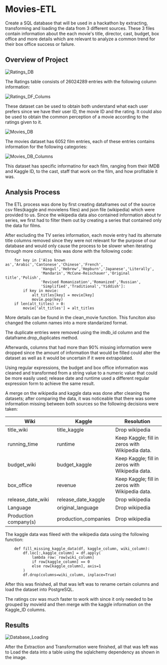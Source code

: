 # Movies-ETL

Create a SQL database that will be used in a hackathon by extracting, transforming and loading the data from 3 different sources. These 3 files contain information about the each movie's title, director, cast, budget, box office and more details which are relevant to analyze a common trend for their box office success or failure. 

## Overview of Project

![Ratings_DB](/Resources/ratings_query.png)

The Ratings table consists of 26024289 entries with the following column information:

![Ratings_DF_Colums](/Resources/ratings_query_columns.png)

These dataset can be used to obtain both understand what each user prefers since we have their user ID, the movie ID and the rating. It could also be used to obtain the common perception of a movie according to the ratings given to it.

![Movies_DB](/Resources/movies_query.png)

The movies dataset has 6052 film entries, each of these entries contains information for the following categories:

![Movies_DB_Columns](/Resources/movies_query_columns.png)

This dataset has specific informatino for each film, ranging from their IMDB and Kaggle ID, to the cast, staff that work on the film, and how profitable it was.

## Analysis Process

The ETL process was done by first creating dataframes out of the source csv files(kaggle and movielens files) and json file (wikipedia) which were provided to us. Since the wikipedia data also contained information about tv series, we first had to filter them out by creating a series that contained only the data for films.

After excluding the TV series information, each movie entry had its alternate title columns removed since they were not relevant for the purpose of our database and would only cause the process to be slower when iterating through more columns; this was done with the following code:

~~~~
    for key in ['Also known as','Arabic','Cantonese','Chinese','French',
                'Hangul','Hebrew','Hepburn','Japanese','Literally',
                'Mandarin','McCune-Reischauer','Original title','Polish',
                'Revised Romanization','Romanized','Russian',
                'Simplified','Traditional','Yiddish']:
        if key in movie:
            alt_titles[key] = movie[key]
            movie.pop(key)
    if len(alt_titles) > 0:
        movie['alt_titles'] = alt_titles
~~~~

More details can be found in the clean_movie function. This funciton also changed the column names into a more standarized format.

The duplicate entries were removed using the imdb_id column and the dataframe.drop_duplicates method.

Afterwards, columns that had more than 90% missing information were dropped since the amount of information that would be filled could alter the dataset as well as it would be uncertain if it were extrapolated.

Using regular expressions, the budget and box office information was cleaned and transformed from a string value to a numeric value that could be more easily used; release date and runtime used a different regular expression form to achieve the same result.

A merge on the wikipedia and kaggle data was done after cleaning the datasets; after comparing the data, it was noticeable that there was some information missing between both sources so the following decisions were taken:

| Wiki | Kaggle | Resolution |
|----|----|----|
| title_wiki | title_kaggle | Drop wikipedia |
|running_time | runtime | Keep Kaggle; fill in zeros with Wikipedia data. |
|budget_wiki | budget_kaggle | Keep Kaggle; fill in zeros with Wikipedia data. |
|box_office | revenue | Keep Kaggle; fill in zeros with Wikipedia data. |
|release_date_wiki | release_date_kaggle | Drop wikipedia |
|Language  |  original_language | Drop wikipedia |
|Production company(s) | production_companies | Drop wikipedia |

The kaggle data was fileed with the wikipedia data using the following function:

~~~~
    def fill_missing_kaggle_data(df, kaggle_column, wiki_column):
        df.loc[:,kaggle_column] = df.apply(
            lambda row: row[wiki_column] 
            if row[kaggle_column] == 0 
            else row[kaggle_column], axis=1
        )
        df.drop(columns=wiki_column, inplace=True)
~~~~

After this was finished, all that was left was to rename certain columns and load the dataset into PostgreSQL.

The ratings csv was much faster to work with since it only needed to be grouped by movieId and then merge with the kaggle information on the Kaggle_ID columns.

## Results

![Database_Loading](/Resources/Runtime.png)

After the Extraction and Transformation were finished, all that was left was to Load the data into a table using the sqlalchemy dependency as shown in the image.